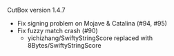 CutBox version 1.4.7

- Fix signing problem on Mojave & Catalina (#94, #95)
- Fix fuzzy match crash (#90)
    - yichizhang/SwiftyStringScore replaced with 8Bytes/SwiftyStringScore
